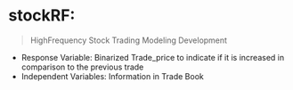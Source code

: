 stockRF: 
=======
> HighFrequency Stock Trading Modeling Development

* Response Variable: Binarized Trade_price to indicate if it is increased in comparison to the previous trade
* Independent Variables: Information in Trade Book
